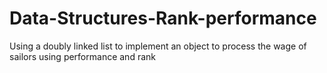 # Data-Structures-Rank-performance
Using a doubly linked list to implement an object to process the wage of sailors using performance and rank

